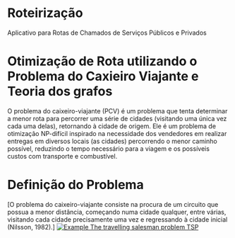 # Roteirização
Aplicativo para Rotas de Chamados de Serviços Públicos e Privados

# Otimização de Rota utilizando o Problema do Caxieiro Viajante e Teoria dos grafos

O problema do caixeiro-viajante (PCV) é um problema que tenta determinar a menor rota para percorrer uma série de cidades (visitando uma única vez cada uma delas), retornando à cidade de origem. Ele é um problema de otimização NP-difícil inspirado na necessidade dos vendedores em realizar entregas em diversos locais (as cidades) percorrendo o menor caminho possível, reduzindo o tempo necessário para a viagem e os possíveis custos com transporte e combustível.

# Definição do Problema

[O problema do caixeiro-viajante consiste na procura de um circuito que possua a menor distância, começando numa cidade qualquer, entre várias, visitando cada cidade precisamente uma vez e regressando à cidade inicial (Nilsson, 1982).] <a href="https://im.ge/i/Example-The-travelling-salesman-problem-TSP.paC24F"><img src="https://i.im.ge/2025/03/14/paC24F.Example-The-travelling-salesman-problem-TSP.gif" alt="Example The travelling salesman problem TSP" border="0"></a>
